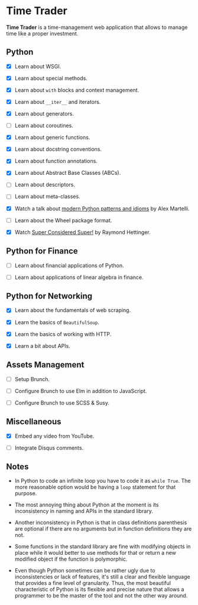 # Time Trader

**Time Trader** is a time-management web application that allows to manage
time like a proper investment.


## Python

- [x] Learn about WSGI.
- [x] Learn about special methods.
- [x] Learn about `with` blocks and context management.
- [x] Learn about `__iter__` and iterators.
- [x] Learn about generators.
- [ ] Learn about coroutines.
- [x] Learn about generic functions.
- [x] Learn about docstring conventions.
- [x] Learn about function annotations.
- [x] Learn about Abstract Base Classes (ABCs).
- [ ] Learn about descriptors.
- [ ] Learn about meta-classes.
- [x] Watch a talk about [modern Python patterns and idioms](https://www.youtube.com/watch?t=10&v=LeuChRCByZc) by Alex Martelli.
- [ ] Learn about the Wheel package format.
- [x] Watch [Super Considered Super!](https://www.youtube.com/watch?v=EiOglTERPEo) by Raymond Hettinger.


## Python for Finance

- [ ] Learn about financial applications of Python.
- [ ] Learn about applications of linear algebra in finance.


## Python for Networking

- [x] Learn about the fundamentals of web scraping.
- [x] Learn the basics of `BeautifulSoup`.
- [x] Learn the basics of working with HTTP.
- [x] Learn a bit about APIs.


## Assets Management

- [ ] Setup Brunch.
- [ ] Configure Brunch to use Elm in addition to JavaScript.
- [ ] Configure Brunch to use SCSS & Susy.


## Miscellaneous

- [x] Embed any video from YouTube.
- [ ] Integrate Disqus comments.


## Notes

- In Python to code an infinite loop you have to code it as `while True`.
The more reasonable option would be having a `loop` statement for that purpose.

- The most annoying thing about Python at the moment is its inconsistency in
naming and APIs in the standard library.

- Another inconsistency in Python is that in class definitions
parenthesis are optional if there are no arguments but in function
definitions they are not.

- Some functions in the standard library are fine with modifying objects
in place while it would better to use methods for that or return a new modified object if the function is polymorphic.

- Even though Python sometimes can be rather ugly due to inconsistencies or lack of features, it's still a clear and flexible language that provides a fine level of granularity. Thus, the most beautiful characteristic of Python is its flexible and precise nature that allows a programmer to be the master of the tool and not the other way around.
